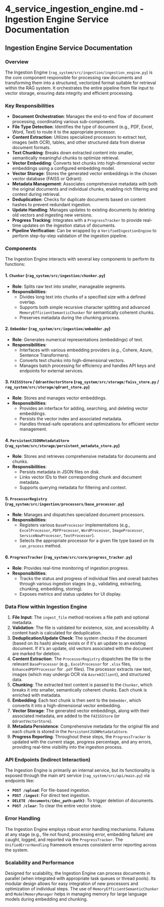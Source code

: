 # 4_service_ingestion_engine.md - Ingestion Engine Service Documentation

## Ingestion Engine Service Documentation

### Overview

The Ingestion Engine (`rag_system/src/ingestion/ingestion_engine.py`) is the core component responsible for processing raw documents and transforming them into a structured, vectorized format suitable for retrieval within the RAG system. It orchestrates the entire pipeline from file input to vector storage, ensuring data integrity and efficient processing.

### Key Responsibilities

*   **Document Orchestration**: Manages the end-to-end flow of document processing, coordinating various sub-components.
*   **File Type Detection**: Identifies the type of document (e.g., PDF, Excel, Word, Text) to route it to the appropriate processor.
*   **Content Extraction**: Utilizes specialized processors to extract text, images (with OCR), tables, and other structured data from diverse document formats.
*   **Text Chunking**: Breaks down extracted content into smaller, semantically meaningful chunks to optimize retrieval.
*   **Vector Embedding**: Converts text chunks into high-dimensional vector embeddings using a configured embedding model.
*   **Vector Storage**: Stores the generated vector embeddings in the chosen vector database (FAISS or Qdrant).
*   **Metadata Management**: Associates comprehensive metadata with both the original documents and individual chunks, enabling rich filtering and context during retrieval.
*   **Deduplication**: Checks for duplicate documents based on content hashes to prevent redundant ingestion.
*   **Update Handling**: Manages updates to existing documents by deleting old vectors and ingesting new versions.
*   **Progress Tracking**: Integrates with a `ProgressTracker` to provide real-time updates on the ingestion status of documents.
*   **Pipeline Verification**: Can be wrapped by a `VerifiedIngestionEngine` to perform step-by-step validation of the ingestion pipeline.

### Components

The Ingestion Engine interacts with several key components to perform its functions:

#### 1. `Chunker` (`rag_system/src/ingestion/chunker.py`)

*   **Role**: Splits raw text into smaller, manageable segments.
*   **Responsibilities**:
    *   Divides long text into chunks of a specified size with a defined overlap.
    *   Supports both simple recursive character splitting and advanced `MemoryEfficientSemanticChunker` for semantically coherent chunks.
    *   Preserves metadata during the chunking process.

#### 2. `Embedder` (`rag_system/src/ingestion/embedder.py`)

*   **Role**: Generates numerical representations (embeddings) of text.
*   **Responsibilities**:
    *   Interfaces with various embedding providers (e.g., Cohere, Azure, Sentence Transformers).
    *   Converts text chunks into high-dimensional vectors.
    *   Manages batch processing for efficiency and handles API keys and endpoints for external services.

#### 3. `FAISSStore` / `QdrantVectorStore` (`rag_system/src/storage/faiss_store.py` / `rag_system/src/storage/qdrant_store.py`)

*   **Role**: Stores and manages vector embeddings.
*   **Responsibilities**:
    *   Provides an interface for adding, searching, and deleting vector embeddings.
    *   Persists the vector index and associated metadata.
    *   Handles thread-safe operations and optimizations for efficient vector management.

#### 4. `PersistentJSONMetadataStore` (`rag_system/src/storage/persistent_metadata_store.py`)

*   **Role**: Stores and retrieves comprehensive metadata for documents and chunks.
*   **Responsibilities**:
    *   Persists metadata in JSON files on disk.
    *   Links vector IDs to their corresponding chunk and document metadata.
    *   Supports querying metadata for filtering and context.

#### 5. `ProcessorRegistry` (`rag_system/src/ingestion/processors/base_processor.py`)

*   **Role**: Manages and dispatches specialized document processors.
*   **Responsibilities**:
    *   Registers various `BaseProcessor` implementations (e.g., `ExcelProcessor`, `PDFProcessor`, `WordProcessor`, `ImageProcessor`, `ServiceNowProcessor`, `TextProcessor`).
    *   Selects the appropriate processor for a given file type based on its `can_process` method.

#### 6. `ProgressTracker` (`rag_system/src/core/progress_tracker.py`)

*   **Role**: Provides real-time monitoring of ingestion progress.
*   **Responsibilities**:
    *   Tracks the status and progress of individual files and overall batches through various ingestion stages (e.g., validating, extracting, chunking, embedding, storing).
    *   Exposes metrics and status updates for UI display.

### Data Flow within Ingestion Engine

1.  **File Input**: The `ingest_file` method receives a file path and optional metadata.
2.  **Validation**: The file is validated for existence, size, and accessibility. A content hash is calculated for deduplication.
3.  **Deduplication/Update Check**: The system checks if the document (based on its hash) already exists or if it's an update to an existing document. If it's an update, old vectors associated with the document are marked for deletion.
4.  **Content Extraction**: The `ProcessorRegistry` dispatches the file to the relevant `BaseProcessor` (e.g., `ExcelProcessor` for `.xlsx` files, `EnhancedPDFProcessor` for `.pdf` files). The processor extracts raw text, images (which may undergo OCR via `AzureAIClient`), and structured data.
5.  **Chunking**: The extracted text content is passed to the `Chunker`, which breaks it into smaller, semantically coherent chunks. Each chunk is enriched with metadata.
6.  **Embedding**: Each text chunk is then sent to the `Embedder`, which converts it into a high-dimensional vector embedding.
7.  **Vector Storage**: The generated vector embeddings, along with their associated metadata, are added to the `FAISSStore` (or `QdrantVectorStore`).
8.  **Metadata Persistence**: Comprehensive metadata for the original file and each chunk is stored in the `PersistentJSONMetadataStore`.
9.  **Progress Reporting**: Throughout these steps, the `ProgressTracker` is updated with the current stage, progress percentage, and any errors, providing real-time visibility into the ingestion process.

### API Endpoints (Indirect Interaction)

The Ingestion Engine is primarily an internal service, but its functionality is exposed through the main `API` service (`rag_system/src/api/main.py`) via endpoints like:

*   **`POST /upload`**: For file-based ingestion.
*   **`POST /ingest`**: For direct text ingestion.
*   **`DELETE /documents/{doc_path:path}`**: To trigger deletion of documents.
*   **`POST /clear`**: To clear the entire vector store.

### Error Handling

The Ingestion Engine employs robust error handling mechanisms. Failures at any stage (e.g., file not found, processing error, embedding failure) are caught, logged, and reported via the `ProgressTracker`. The `UnifiedErrorHandling` framework ensures consistent error reporting across the system.

### Scalability and Performance

Designed for scalability, the Ingestion Engine can process documents in parallel (when integrated with appropriate task queues or thread pools). Its modular design allows for easy integration of new processors and optimization of individual steps. The use of `MemoryEfficientSemanticChunker` and `ModelMemoryManager` helps in managing memory for large language models during embedding and chunking.